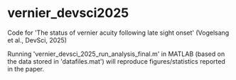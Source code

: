 # vernier_devsci2025
Code for 'The status of vernier acuity following late sight onset' (Vogelsang et al., DevSci, 2025)

Running 'vernier_devsci_2025_run_analysis_final.m' in MATLAB (based on the data stored in 'datafiles.mat') will reproduce figures/statistics reported in the paper. 
